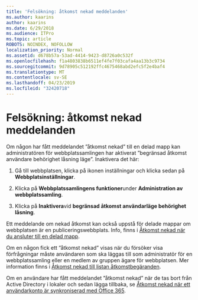 ```yaml
---
title: 'Felsökning: åtkomst nekad meddelanden'
ms.author: kaarins
author: kaarins
ms.date: 6/29/2018
ms.audience: ITPro
ms.topic: article
ROBOTS: NOINDEX, NOFOLLOW
localization_priority: Normal
ms.assetid: d678b57a-53ad-4414-9423-d8726a0c532f
ms.openlocfilehash: f1a4803838b6511ef4fe7f03cafa4aa13b3c9734
ms.sourcegitcommit: 9d78905c512192ffc4675468abd2efc5f2e4baf4
ms.translationtype: MT
ms.contentlocale: sv-SE
ms.lasthandoff: 04/23/2019
ms.locfileid: "32420718"
---
```

# <a name="troubleshoot-access-denied-messages"></a>Felsökning: åtkomst nekad meddelanden

Om någon har fått meddelandet ”åtkomst nekad” till en delad mapp kan administratören för webbplatssamlingen har aktiverat ”begränsad åtkomst användare behörighet låsning läge”. Inaktivera det här: 
  
1. Gå till webbplatsen, klicka på ikonen inställningar och klicka sedan på **Webbplatsinställningar**.
    
2. Klicka på **Webbplatssamlingens funktioner**under **Administration av webbplatssamling**.
    
3. Klicka på **Inaktivera**vid **begränsad åtkomst användarläge behörighet låsning**.
    
Ett meddelande om nekad åtkomst kan också uppstå för delade mappar om webbplatsen är en publiceringswebbplats. Info, finns i [Åtkomst nekad när du ansluter till en delad mapp](https://go.microsoft.com/fwlink/?linkid=2004317).
  
Om en någon fick ett ”åtkomst nekad” visas när du försöker visa förfrågningar måste användaren som ska läggas till som administratör för en webbplatssamling eller en medlem av gruppen ägare för webbplatsen. Mer information finns i [Åtkomst nekad till listan åtkomstbegäranden](https://go.microsoft.com/fwlink/?linkid=2004220).
  
Om en användare har fått meddelandet ”åtkomst nekad” när de tas bort från Active Directory i lokaler och sedan lägga tillbaka, se [Åtkomst nekad när ett användarkonto är synkroniserad med Office 365](https://go.microsoft.com/fwlink/?linkid=2004318).
  


